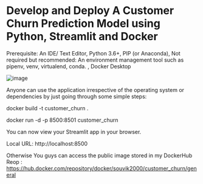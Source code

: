 # Develop and Deploy A Customer Churn Prediction Model using Python, Streamlit and Docker

Prerequisite:
An IDE/ Text Editor, 
Python 3.6+, 
PIP (or Anaconda), 
Not required but recommended: An environment management tool such as pipenv, venv, virtualend, conda. , 
Docker Desktop

![image](https://github.com/Souvik-clr/Churn_task/assets/85739780/b584a95e-7ade-4c25-a62e-2440f363a3d9)




Anyone can use the application irrespective of the operating system or dependencies by just going through some simple steps:

docker build -t customer_churn .

docker run -d -p 8500:8501 customer_churn

You can now view your Streamlit app in your browser.

  Local URL: http://localhost:8500



Otherwise You guys can access the public image stored in my DockerHub Reop :  https://hub.docker.com/repository/docker/souvik2000/customer_churn/general

